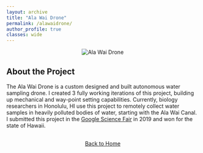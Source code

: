 ```yaml
---
layout: archive
title: "Ala Wai Drone"
permalink: /alawaidrone/
author_profile: true
classes: wide
---
```


<div style="text-align: center; margin-bottom: 30px;">
  <img src="{{ site.baseurl }}/assets/images/alawaidrone_1.png" alt="Ala Wai Drone" style="max-height: 400px; ">
</div>

## About the Project

The Ala Wai Drone is a custom designed and built autonomous water sampling drone. I created 3 fully working iterations of this project, building up mechanical and way-point setting capabilities. Currently, biology researchers in Honolulu, HI use this project to remotely collect water samples in heavily polluted bodies of water, starting with the Ala Wai Canal. I submitted this project in the [Google Science Fair](https://docs.google.com/document/d/1FGzSfnp2zuVKmPPtwzLVtMwds_XQvdzqqtjjxj53nM0/edit?usp=sharing) in 2019 and won for the state of Hawaii.



<div style="text-align: center; margin-top: 30px;">
  <a href="{{ site.baseurl }}/" class="btn btn-home">Back to Home </a>
</div>


